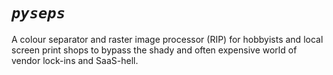 # *`pyseps`*

A colour separator and raster image processor (RIP) for hobbyists and local screen print shops to bypass the shady and often expensive world of vendor lock-ins and SaaS-hell.
